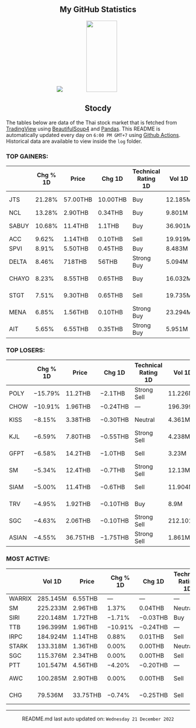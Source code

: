 <div align="center">

## My GitHub Statistics
<img src="https://github-readme-streak-stats.herokuapp.com/?user=nopnopwei&theme=black-ice&hide_border=true&stroke=0000&background=0D1117&ring=FFE573&fire=FF8623&currStreakLabel=FF8623" />
<img width="41%" height="195px" src="https://github-readme-stats.vercel.app/api/top-langs/?username=nopnopwei&layout=compact&hide_border=true&title_color=FEE473&text_color=FFFFFF&bg_color=0d1117" />
    
## Stocdy
<div align="left">

The tables below are data of the Thai stock market that is fetched from [TradingView](https://www.tradingview.com/markets/stocks-thailand/market-movers-all-stocks/) using [BeautifulSoup4](https://www.crummy.com/software/BeautifulSoup/bs4/doc/) and [Pandas](https://pandas.pydata.org). This README is automatically updated every day on `6:00 PM GMT+7` using [Github Actions](https://www.tradingview.com/markets/stocks-thailand/market-movers-all-stocks/). Historical data are available to view inside the `log` folder.
### TOP GAINERS:
|       | Chg % 1D   | Price    | Chg 1D   | Technical Rating 1D   | Vol 1D   | Volume * Price 1D   | Market cap   |   P/E(TTM) | EPS(TTM)   | Sector                 | Sector Chg % 1D   |
|-------|------------|----------|----------|-----------------------|----------|---------------------|--------------|------------|------------|------------------------|-------------------|
| JTS   | 21.28%     | 57.00THB | 10.00THB | Buy                   | 12.185M  | 694.552M            | 33.203BTHB   |     161.07 | 0.29THB    | Technology Services    | +4.00%            |
| NCL   | 13.28%     | 2.90THB  | 0.34THB  | Buy                   | 9.801M   | 28.424M             | 1.352BTHB    |      36.68 | 0.07THB    | Transportation         | −0.39%            |
| SABUY | 10.68%     | 11.4THB  | 1.1THB   | Buy                   | 36.901M  | 420.668M            | 14.741BTHB   |      13.97 | 0.76THB    | Distribution Services  | +0.35%            |
| ACC   | 9.62%      | 1.14THB  | 0.10THB  | Sell                  | 19.919M  | 22.708M             | 1.397BTHB    |       8.73 | 0.12THB    | Utilities              | −0.33%            |
| SPVI  | 8.91%      | 5.50THB  | 0.45THB  | Buy                   | 8.483M   | 46.658M             | 2.02BTHB     |      14    | 0.36THB    | Retail Trade           | +0.05%            |
| DELTA | 8.46%      | 718THB   | 56THB    | Strong Buy            | 5.094M   | 3.658B              | 825.767BTHB  |      62.33 | 10.62THB   | Electronic Technology  | +6.11%            |
| CHAYO | 8.23%      | 8.55THB  | 0.65THB  | Buy                   | 16.032M  | 137.074M            | 8.424BTHB    |      40.14 | 0.20THB    | Commercial Services    | −0.14%            |
| STGT  | 7.51%      | 9.30THB  | 0.65THB  | Sell                  | 19.735M  | 183.537M            | 24.784BTHB   |       7.03 | 1.23THB    | Producer Manufacturing | +0.78%            |
| MENA  | 6.85%      | 1.56THB  | 0.10THB  | Strong Buy            | 23.294M  | 36.338M             | 1.072BTHB    |      24.33 | 0.06THB    | Transportation         | −0.39%            |
| AIT   | 5.65%      | 6.55THB  | 0.35THB  | Strong Buy            | 5.951M   | 38.977M             | 8.253BTHB    |      18.04 | 0.45THB    | Technology Services    | +4.00%            |
### TOP LOSERS:
|       | Chg % 1D   | Price    | Chg 1D   | Technical Rating 1D   | Vol 1D   | Volume * Price 1D   | Market cap   | P/E(TTM)   | EPS(TTM)   | Sector                 | Sector Chg % 1D   |
|-------|------------|----------|----------|-----------------------|----------|---------------------|--------------|------------|------------|------------------------|-------------------|
| POLY  | −15.79%    | 11.2THB  | −2.1THB  | Strong Sell           | 11.226M  | 125.734M            | 6.615BTHB    | —          | —          | Process Industries     | −0.12%            |
| CHOW  | −10.91%    | 1.96THB  | −0.24THB | —                     | 196.399M | 384.942M            | —            | —          | —          | —                      | -                 |
| KISS  | −8.15%     | 3.38THB  | −0.30THB | Neutral               | 4.361M   | 14.742M             | 2.944BTHB    | 2.88       | 1.28THB    | Non-Energy Minerals    | −0.27%            |
| KJL   | −6.59%     | 7.80THB  | −0.55THB | Strong Sell           | 4.238M   | 33.059M             | 5.01BTHB     | 47.02      | 0.18THB    | Commercial Services    | −0.14%            |
| GFPT  | −6.58%     | 14.2THB  | −1.0THB  | Sell                  | 3.23M    | 45.872M             | 1.786BTHB    | —          | —          | Producer Manufacturing | +0.78%            |
| SM    | −5.34%     | 12.4THB  | −0.7THB  | Strong Sell           | 12.13M   | 150.416M            | 16.425BTHB   | 9.97       | 1.31THB    | Consumer Non-Durables  | −0.55%            |
| SIAM  | −5.00%     | 11.4THB  | −0.6THB  | Sell                  | 11.904M  | 135.705M            | 15.6BTHB     | 26.83      | 0.45THB    | Consumer Non-Durables  | −0.55%            |
| TRV   | −4.95%     | 1.92THB  | −0.10THB | Buy                   | 8.9M     | 17.087M             | 1.198BTHB    | —          | −0.03THB   | Producer Manufacturing | +0.78%            |
| SGC   | −4.63%     | 2.06THB  | −0.10THB | Strong Sell           | 212.101K | 436.928K            | 950.064MTHB  | 20.04      | 0.11THB    | Process Industries     | −0.12%            |
| ASIAN | −4.55%     | 36.75THB | −1.75THB | Strong Sell           | 1.861M   | 68.378M             | 8.635BTHB    | 42.51      | 0.91THB    | Health Services        | +0.96%            |
### MOST ACTIVE:
|        | Vol 1D   | Price    | Chg % 1D   | Chg 1D   | Technical Rating 1D   | Volume * Price 1D   | Market cap   | P/E(TTM)   | EPS(TTM)   | Sector             | Sector Chg % 1D   |
|--------|----------|----------|------------|----------|-----------------------|---------------------|--------------|------------|------------|--------------------|-------------------|
| WARRIX | 285.145M | 6.55THB  | —          | —        | —                     | 1.868B              | —            | —          | —          | —                  | -                 |
| SM     | 225.233M | 2.96THB  | 1.37%      | 0.04THB  | Neutral               | 666.69M             | 33.851BTHB   | —          | −1.10THB   | Transportation     | −0.39%            |
| SIRI   | 220.148M | 1.72THB  | −1.71%     | −0.03THB | Buy                   | 378.655M            | 26.05BTHB    | 10.52      | 0.17THB    | Finance            | −0.16%            |
| TTB    | 196.399M | 1.96THB  | −10.91%    | −0.24THB | —                     | 384.942M            | —            | —          | —          | —                  | -                 |
| IRPC   | 184.924M | 1.14THB  | 0.88%      | 0.01THB  | Sell                  | 210.814M            | 4.746BTHB    | —          | −0.05THB   | Finance            | −0.16%            |
| STARK  | 133.318M | 1.36THB  | 0.00%      | 0.00THB  | Neutral               | 181.313M            | 131.407BTHB  | 10.06      | 0.14THB    | Finance            | −0.16%            |
| SGC    | 115.376M | 2.34THB  | 0.00%      | 0.00THB  | Sell                  | 269.981M            | 27.861BTHB   | 8.92       | 0.26THB    | Finance            | −0.16%            |
| PTT    | 101.547M | 4.56THB  | −4.20%     | −0.20THB | —                     | 463.052M            | 16.514BTHB   | —          | —          | Finance            | −0.16%            |
| AWC    | 100.285M | 2.90THB  | 0.00%      | 0.00THB  | Sell                  | 290.827M            | 59.191BTHB   | 11.89      | 0.24THB    | Energy Minerals    | −0.14%            |
| CHG    | 79.536M  | 33.75THB | −0.74%     | −0.25THB | Sell                  | 2.684B              | 136.234BTHB  | 28.60      | 1.19THB    | Process Industries | −0.12%            |
<hr>
<div align="center">

README.md last auto updated on: `Wednesday 21 December 2022`
<br>
</div>
    